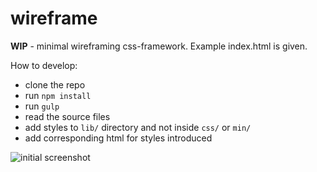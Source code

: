 # wireframe

**WIP** - minimal wireframing css-framework. Example index.html is given.

How to develop:

* clone the repo
* run `npm install`
* run `gulp`
* read the source files
* add styles to `lib/` directory and not inside `css/` or `min/`
* add corresponding html for styles introduced

![initial screenshot](https://cloud.githubusercontent.com/assets/7630575/15325956/cdb313d0-1c69-11e6-8275-fcb175c9df9f.png)
